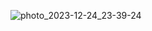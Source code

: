 ![photo_2023-12-24_23-39-24](https://github.com/MohamedMassoud10/Smart_Home_System_IOT/assets/104199376/43bd6388-422d-4e13-b01e-b9cbb5f99bbe)
